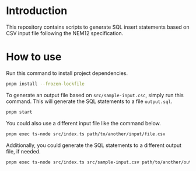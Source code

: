 # Introduction

This repository contains scripts to generate SQL insert statements based on CSV input file following the NEM12 specification.

# How to use

Run this command to install project dependencies.

```sh
pnpm install --frozen-lockfile
```

To generate an output file based on `src/sample-input.csc`, simply run this command.
This will generate the SQL statements to a file `output.sql`.

```sh
pnpm start
```

You could also use a different input file like the command below.

```sh
pnpm exec ts-node src/index.ts path/to/another/input/file.csv
```

Additionally, you could generate the SQL statements to a different output file, if needed.

```sh
pnpm exec ts-node src/index.ts src/sample-input.csv path/to/another/output/file.sql
```